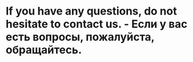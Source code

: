 # If you have any questions, do not hesitate to contact us. - Если у вас есть вопросы, пожалуйста, обращайтесь.
